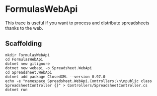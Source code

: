 # FormulasWebApi

This trace is useful if you want to process and distribute spreadsheets thanks to the web.

## Scaffolding

```shell
mkdir FormulasWebApi
cd FormulasWebApi
dotnet new gitignore
dotnet new webapi -o Spreadsheet.WebApi
cd Spreadsheet.WebApi
dotnet add package ClosedXML --version 0.97.0
echo -e "namespace Spreadsheet.WebApi.Controllers;\n\npublic class SpreadsheetController {}" > Controllers/SpreadsheetController.cs
dotnet run
```
